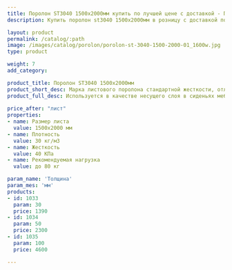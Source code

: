 ```yaml
---
title: Поролон ST3040 1500х2000мм купить по лучшей цене с доставкой - Поролоныч
description: Купить поролон st3040 1500х2000мм в розницу с доставкой по Москве в интернет-магазине Поролоныча.

layout: product
permalink: /catalog/:path
image: /images/catalog/porolon/porolon-st-3040-1500-2000-01_1600w.jpg
type: product

weight: 7
add_category: 

product_title: Поролон ST3040 1500х2000мм
product_short_desc: Марка листового поролона стандартной жесткости, отличается превосходной эластичностью и восстанавливаемостью.
product_full_desc: Используется в качестве несущего слоя в сиденьях мебели и матрасах. Формообразующий элемент для матрасов и всех частей диванов. Поролон ST3040 отличается превосходной эластичностью и восстанавливаемостью.
        
price_after: "лист"
properties:
- name: Размер листа
  value: 1500х2000 мм
- name: Плотность
  value: 30 кг/м3
- name: Жесткость
  value: 40 КПа
- name: Рекомендуемая нагрузка
  value: до 80 кг

param_name: 'Толщина'
param_mes: 'мм'
products:
- id: 1033
  param: 30
  price: 1390
- id: 1034
  param: 50
  price: 2300
- id: 1035
  param: 100
  price: 4600

---
```

